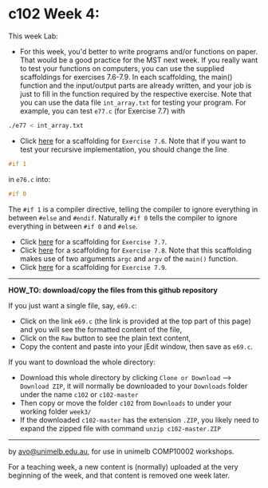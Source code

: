 c102 Week 4:
=======
This week Lab: 
  * For this week, you'd better to write programs and/or functions on paper.
That would be a good practice for the MST next week. If you really want
to test your functions on computers, you can use the supplied scaffoldings
for exercises 7.6-7.9. In each scaffolding, the main() function and
the input/output parts are already written, and your job is just to fill
in the function required by the respective exercise. Note that you can
use the data file `int_array.txt` for testing your program. For example,
you can test `e77.c` (for Exercise 7.7) with
```bash
./e77 < int_array.txt
```
  * Click [here](./e76.c) for a scaffolding for `Exercise 7.6`. Note that 
if you want to test your recursive implementation, you should change
the line 
```c
#if 1
```
in `e76.c` into:
```c
#if 0
```
The `#if 1` is a compiler directive, telling the compiler to ignore
 everything in between `#else` and `#endif`. Naturally `#if 0` tells
the compiler to ignore everything in between `#if 0` and `#else`.

  * Click [here](./e77.c) for a scaffolding for `Exercise 7.7`.
  * Click [here](./e78.c) for a scaffolding for `Exercise 7.8`. 
 Note that this scaffolding makes use of two arguments `argc` and `argv`
of the `main()` function. 
  * Click [here](./e79.c) for a scaffolding for `Exercise 7.9`. 



---------------------------------------------------------
**HOW_TO: download/copy the files from this github repository**

If you just want a single file, say, `e69.c`:
  * Click on the link `e69.c` (the link is provided at the top part of
this page) and you will see the formatted content of the file,
  * Click on the `Raw` button to see the plain text content, 
  * Copy the content and paste into your jEdit window, then save as `e69.c`. 

If you want to download the whole directory:
  * Download this whole directory by clicking `Clone or Download` --> `Download ZIP`, it will normally be downloaded to your `Downloads` folder under the name `c102` or `c102-master`
  * Then copy or move the folder `c102` from `Downloads` to under your working folder `week3/`
  * If the downloaded `c102-master` has the extension `.ZIP`, you likely need to expand the zipped file with command `unzip c102-master.ZIP`

---------------------------------------------------------
by avo@unimelb.edu.au, for use in unimelb COMP10002 workshops.

For a teaching week, a new content is (normally) uploaded at the very beginning of the week, and that content is removed one week later.
